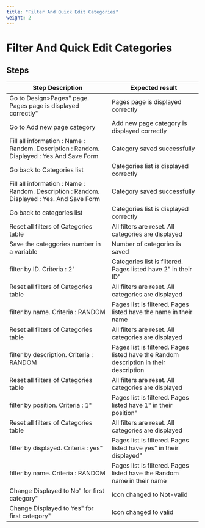 ```yaml
---
title: "Filter And Quick Edit Categories"
weight: 2
---
```


# Filter And Quick Edit Categories
## Steps
| Step Description | Expected result |
| ----- | ----- |
| Go to Design>Pages" page. Pages page is displayed correctly" | Pages page is displayed correctly |
| Go to Add new page category | Add new page category is displayed correctly |
| Fill all information : Name : Random. Description : Random. Displayed : Yes And Save Form | Category saved successfully |
| Go back to Categories list | Categories list is displayed correctly |
| Fill all information : Name : Random. Description : Random. Displayed : Yes. And Save Form | Category saved successfully |
| Go back to categories list | Categories list is displayed correctly |
| Reset all filters of Categories table | All filters are reset. All categories are displayed |
| Save the categgories number in a variable | Number of categories is saved |
| filter by ID. Criteria : 2" | Categories list is filtered. Pages listed have 2" in their ID" |
| Reset all filters of Categories table | All filters are reset. All categories are displayed |
| filter by name. Criteria : RANDOM | Pages list is filtered. Pages listed have the name in their name |
| Reset all filters of Categories table | All filters are reset. All categories are displayed |
| filter by description. Criteria : RANDOM | Pages list is filtered. Pages listed have the Random description in their description |
| Reset all filters of Categories table | All filters are reset. All categories are displayed |
| filter by position. Criteria : 1" | Pages list is filtered. Pages listed have 1" in their position" |
| Reset all filters of Categories table | All filters are reset. All categories are displayed |
| filter by displayed. Criteria : yes" | Pages list is filtered. Pages listed have yes" in their displayed" |
| filter by name. Criteria : RANDOM | Pages list is filtered. Pages listed have the Random name in their name |
| Change Displayed to No" for first category" | Icon changed to Not-valid |
| Change Displayed to Yes" for first category" | Icon changed to valid |
